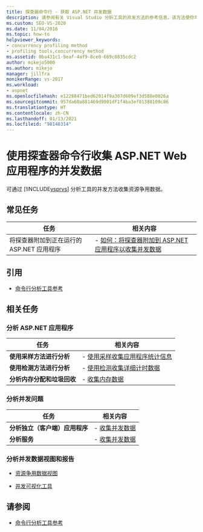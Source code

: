 ```yaml
---
title: 探查器命令行 - 获取 ASP.NET 并发数据
description: 请参阅有关 Visual Studio 分析工具的并发方法的参考信息，该方法使你可以收集资源争用数据。
ms.custom: SEO-VS-2020
ms.date: 11/04/2016
ms.topic: how-to
helpviewer_keywords:
- concurrency profiling method
- profiling tools,concurrency method
ms.assetid: 0ba431c1-9eaf-4af9-8ce0-669c0835cdc2
author: mikejo5000
ms.author: mikejo
manager: jillfra
monikerRange: vs-2017
ms.workload:
- aspnet
ms.openlocfilehash: e12288471bed62014f9a307d609ef3d588e0026a
ms.sourcegitcommit: 957da60a881469d9001df1f4ba3ef01388109c86
ms.translationtype: HT
ms.contentlocale: zh-CN
ms.lasthandoff: 01/13/2021
ms.locfileid: "98148314"
---
```

# <a name="collect-concurrency-data-for-an-aspnet-web-application-using-the-profiler-command-line"></a>使用探查器命令行收集 ASP.NET Web 应用程序的并发数据
可通过 [!INCLUDE[vsprvs](../code-quality/includes/vsprvs_md.md)] 分析工具的并发方法收集资源争用数据。

## <a name="common-tasks"></a>常见任务

|任务|相关内容|
|----------|---------------------|
|将探查器附加到正在运行的 ASP.NET 应用程序|-   [如何：将探查器附加到 ASP.NET 应用程序以收集并发数据](../profiling/how-to-attach-the-profiler-to-an-aspnet-web-application-to-collect-concurrency-data-by-using-the-command-line.md)|

## <a name="reference"></a>引用
- [命令行分析工具参考](../profiling/command-line-profiling-tools-reference.md)

## <a name="related-tasks"></a>相关任务

### <a name="profile-aspnet-applications"></a>分析 ASP.NET 应用程序

|任务|相关内容|
|----------|---------------------|
|**使用采样方法进行分析**|-   [使用采样收集应用程序统计信息](../profiling/collecting-application-statistics-for-aspnet-using-the-profiler-sampling-method.md)|
|**使用检测方法进行分析**|-   [使用检测收集详细计时数据](../profiling/collecting-detailed-timing-data-aspnet-profiler-instrumentation-method.md)|
|**分析内存分配和垃圾回收**|-   [收集内存数据](../profiling/collecting-memory-data-from-an-aspnet-web-application.md)|

### <a name="profile-concurrency-issues"></a>分析并发问题

|任务|相关内容|
|----------|---------------------|
|**分析独立（客户端）应用程序**|-   [收集并发数据](../profiling/collecting-concurrency-data-for-stand-alone-applications.md)|
|**分析服务**|-   [收集并发数据](../profiling/collecting-concurrency-data-for-a-service-by-using-the-profiler-command-line.md)|

### <a name="analyze-concurrency-data-views-and-reports"></a>分析并发数据视图和报告
- [资源争用数据视图](../profiling/resource-contention-data-views.md)

- [并发可视化工具](../profiling/concurrency-visualizer.md)

## <a name="see-also"></a>请参阅
- [命令行分析工具参考](../profiling/command-line-profiling-tools-reference.md)
